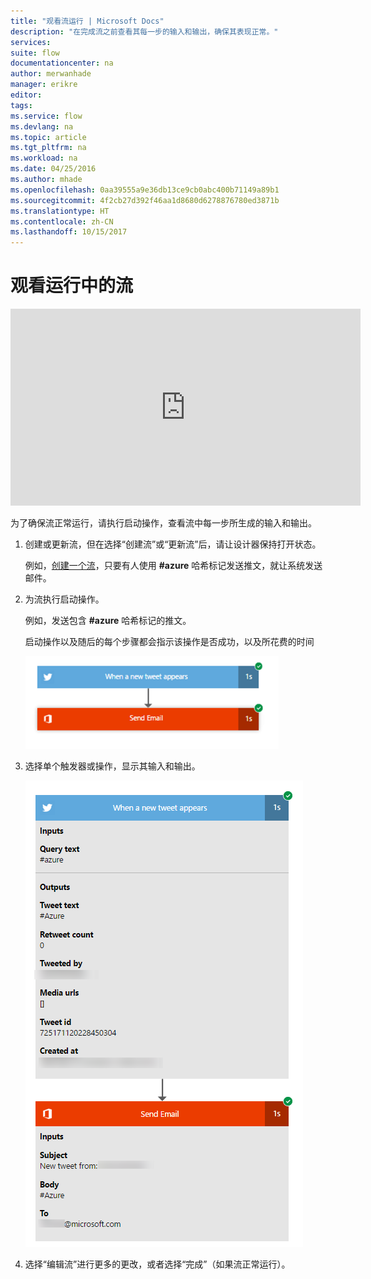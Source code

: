 ```yaml
---
title: "观看流运行 | Microsoft Docs"
description: "在完成流之前查看其每一步的输入和输出，确保其表现正常。"
services: 
suite: flow
documentationcenter: na
author: merwanhade
manager: erikre
editor: 
tags: 
ms.service: flow
ms.devlang: na
ms.topic: article
ms.tgt_pltfrm: na
ms.workload: na
ms.date: 04/25/2016
ms.author: mhade
ms.openlocfilehash: 0aa39555a9e36db13ce9cb0abc400b71149a89b1
ms.sourcegitcommit: 4f2cb27d392f46aa1d8680d6278876780ed3871b
ms.translationtype: HT
ms.contentlocale: zh-CN
ms.lasthandoff: 10/15/2017
---
```

# <a name="watch-your-flows-in-action"></a>观看运行中的流
<iframe width="560" height="315" src="https://www.youtube.com/embed/3wPoUCGm7Yg" frameborder="0" allowfullscreen></iframe>

为了确保流正常运行，请执行启动操作，查看流中每一步所生成的输入和输出。

1. 创建或更新流，但在选择“创建流”或“更新流”后，请让设计器保持打开状态。
   
     例如，[创建一个流](get-started-logic-flow.md)，只要有人使用 **#azure** 哈希标记发送推文，就让系统发送邮件。
2. 为流执行启动操作。
   
    例如，发送包含 **#azure** 哈希标记的推文。
   
    启动操作以及随后的每个步骤都会指示该操作是否成功，以及所花费的时间
   
    ![“成功运行”的图像](./media/see-a-flow-run/successful-flow-run.png)
3. 选择单个触发器或操作，显示其输入和输出。
   
    ![“带扩展卡的成功运行”的图像](./media/see-a-flow-run/successful-flow-expanded-cards.png)
4. 选择“编辑流”进行更多的更改，或者选择“完成”（如果流正常运行）。

